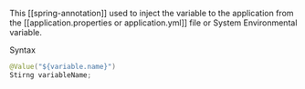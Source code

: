 This [[spring-annotation]] used to inject the variable to the application from the [[application.properties or application.yml]] file or System Environmental variable.

Syntax

```java
@Value("${variable.name}")
Stirng variableName;
```
